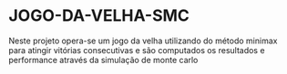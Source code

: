 # JOGO-DA-VELHA-SMC
Neste projeto opera-se um jogo da velha utilizando do método minimax para atingir vitórias consecutivas e são computados os resultados e performance através da simulação de monte carlo
